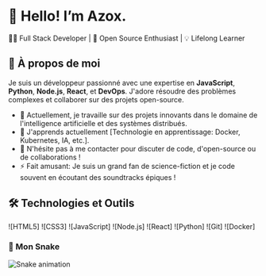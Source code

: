# 👋 Hello! I’m Azox.

👨‍💻 Full Stack Developer | 🚀 Open Source Enthusiast | 💡 Lifelong Learner

## 🌟 À propos de moi

Je suis un développeur passionné avec une expertise en **JavaScript**, **Python**, **Node.js**, **React**, et **DevOps**. J'adore résoudre des problèmes complexes et collaborer sur des projets open-source.

- 🔭 Actuellement, je travaille sur des projets innovants dans le domaine de l'intelligence artificielle et des systèmes distribués.
- 🌱 J'apprends actuellement [Technologie en apprentissage: Docker, Kubernetes, IA, etc.].
- 💬 N'hésite pas à me contacter pour discuter de code, d'open-source ou de collaborations !
- ⚡ Fait amusant: Je suis un grand fan de science-fiction et je code souvent en écoutant des soundtracks épiques !

## 🛠️ Technologies et Outils

![HTML5]
![CSS3]
![JavaScript]
![Node.js]
![React]
![Python]
![Git]
![Docker]

### 🐍 Mon Snake

![Snake animation](https://github.com/Azox95/Azox95/blob/output/snake.yml)
